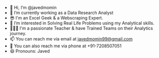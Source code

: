 - 👋 Hi, I’m @javedmomin
- 🔭 I’m currently working as a Data Research Analyst 
- 😎 I'm an Excel Geek & a Webscraping Expert.
- 👀 I’m interested in Solving Real Life Problems using my Analytical skills.
- 🧑‍🤝‍🧑 I'm a passionate Teacher & have Trained Teams on their Analytics journey.
- 📫 You can reach me via email at javedmomin99@gmail.com 
- 📲 You can also reach me via phone at +91-7208507051
- 😄 Pronouns: Javed
